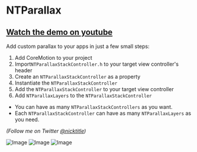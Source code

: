 NTParallax
==========

[Watch the demo on youtube](http://www.youtube.com/watch?v=LLxkZNEoN-o)
---------------------------

Add custom parallax to your apps in just a few small steps:

1. Add CoreMotion to your project
2. Import```NTParallaxStackController.h``` to your target view controller's header
3. Create an ```NTParallaxStackController``` as a property
4. Instantiate the ```NTParallaxStackController```
5. Add the ```NTParallaxStackController``` to your target view controller
6. Add ```NTParallaxLayers``` to the ```NTParallaxStackController```

- You can have as many ```NTParallaxStackControllers``` as you want.
- Each ```NTParallaxStackController``` can have as many ```NTParallaxLayers``` as you need.

*(Follow me on Twitter <a href = "https://twitter.com/nicktitle">@nicktitle</a>)*

![Image](http://i.imgur.com/MJXE7Pg.png&raw=png)
![Image](http://i.imgur.com/qYjhh8g.png&raw=png)
![Image](http://i.imgur.com/TQ7Lvbu.png&raw=png)
